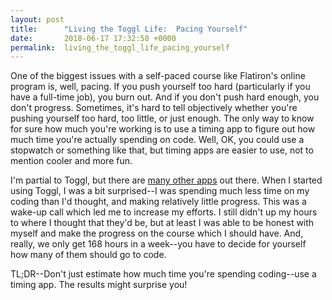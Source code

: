 ```yaml
---
layout: post
title:      "Living the Toggl Life:  Pacing Yourself"
date:       2018-06-17 17:32:58 +0000
permalink:  living_the_toggl_life_pacing_yourself
---
```



One of the biggest issues with a self-paced course like Flatiron's online program is, well, pacing.  If you push yourself too hard (particularly if you have a full-time job), you burn out.  And if you don't push hard enough, you don't progress.  Sometimes, it's hard to tell objectively whether you're pushing yourself too hard, too little, or just enough.  The only way to know for sure how much you're working is to use a timing app to figure out how much time you're actually spending on code.  Well, OK, you could use a stopwatch or something like that, but timing apps are easier to use, not to mention cooler and more fun.

I'm partial to Toggl, but there are [many other apps](https://blog.hubstaff.com/toggl-alternatives/) out there.  When I started using Toggl, I was a bit surprised--I was spending much less time on my coding than I'd thought, and making relatively little progress.  This was a wake-up call which led me to increase my efforts.  I still didn't up my hours to where I thought that they'd be, but at least I was able to be honest with myself and make the progress on the course which I should have.  And, really, we only get 168 hours in a week--you have to decide for yourself how many of them should go to code.

TL;DR--Don't just estimate how much time you're spending coding--use a timing app.  The results might surprise you!
